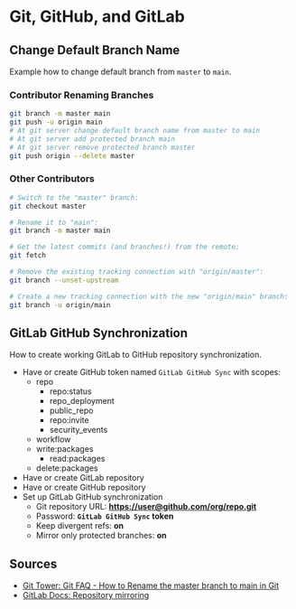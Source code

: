 # Git, GitHub, and GitLab

## Change Default Branch Name

Example how to change default branch from `master` to `main`.

### Contributor Renaming Branches

```bash
git branch -m master main
git push -u origin main
# At git server change default branch name from master to main
# At git server add protected branch main
# At git server remove protected branch master
git push origin --delete master
```

### Other Contributors

```bash
# Switch to the "master" branch:
git checkout master

# Rename it to "main":
git branch -m master main

# Get the latest commits (and branches!) from the remote:
git fetch

# Remove the existing tracking connection with "origin/master":
git branch --unset-upstream

# Create a new tracking connection with the new "origin/main" branch:
git branch -u origin/main
```

## GitLab GitHub Synchronization

How to create working GitLab to GitHub repository synchronization.

- Have or create GitHub token named `GitLab GitHub Sync` with scopes:
  - repo
    - repo:status
    - repo_deployment
    - public_repo
    - repo:invite
    - security_events
  - workflow
  - write:packages
    - read:packages
  - delete:packages
- Have or create GitLab repository
- Have or create GitHub repository
- Set up GitLab GitHub synchronization
  - Git repository URL: **[https://user@github.com/org/repo.git](https://user@github.com/org/repo.git)**
  - Password: **`GitLab GitHub Sync` token**
  - Keep divergent refs: **on**
  - Mirror only protected branches: **on**

## Sources

- [Git Tower: Git FAQ - How to Rename the master branch to main in Git](https://www.git-tower.com/learn/git/faq/git-rename-master-to-main/)
- [GitLab Docs: Repository mirroring](https://docs.gitlab.com/ee/user/project/repository/repository_mirroring.html)
